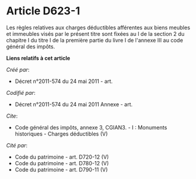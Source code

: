 # Article D623-1

Les règles relatives aux charges déductibles afférentes aux biens meubles et immeubles visés par le présent titre sont fixées
au I de la section 2 du chapitre I du titre I de la première partie du livre I de l'annexe III au code général des impôts.

**Liens relatifs à cet article**

_Créé par_:

  - Décret n°2011-574 du 24 mai 2011  - art.

_Codifié par_:

  - Décret n°2011-574 du 24 mai 2011 Annexe - art.

_Cite_:

  - Code général des impôts, annexe 3, CGIAN3. -  I : Monuments historiques - Charges déductibles (V)

_Cité par_:

  - Code du patrimoine - art. D720-12 (V)
  - Code du patrimoine - art. D780-12 (V)
  - Code du patrimoine - art. D790-11 (V)

